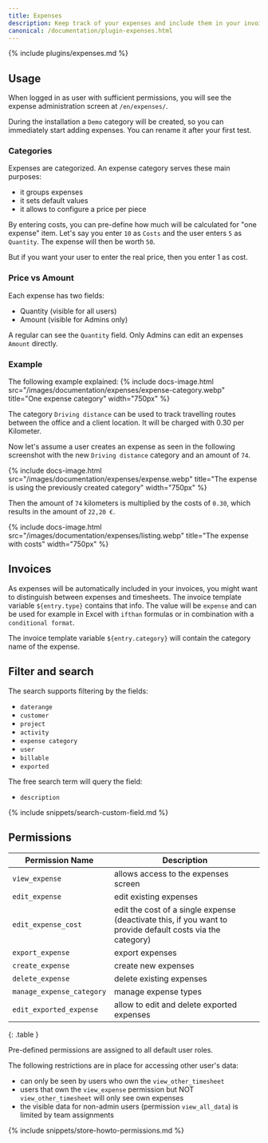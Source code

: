 ```yaml
---
title: Expenses
description: Keep track of your expenses and include them in your invoices
canonical: /documentation/plugin-expenses.html
---
```


{% include plugins/expenses.md %}  

## Usage 

When logged in as user with sufficient permissions, you will see the expense administration screen at `/en/expenses/`.

During the installation a `Demo` category will be created, so you can immediately start adding expenses.
You can rename it after your first test.

### Categories

Expenses are categorized. An expense category serves these main purposes:
- it groups expenses
- it sets default values
- it allows to configure a price per piece

By entering costs, you can pre-define how much will be calculated for "one expense" item.
Let's say you enter `10` as `Costs` and the user enters `5` as `Quantity`. The expense will then be worth `50`.

But if you want your user to enter the real price, then you enter 1 as cost.

### Price vs Amount

Each expense has two fields:
- Quantity (visible for all users)
- Amount (visible for Admins only)

A regular can see the `Quantity` field. Only Admins can edit an expenses `Amount` directly. 

### Example

The following example explained:
{% include docs-image.html src="/images/documentation/expenses/expense-category.webp" title="One expense category" width="750px" %}

The category `Driving distance` can be used to track travelling routes between the office and a client location.
It will be charged with 0.30 per Kilometer.

Now let's assume a user creates an expense as seen in the following screenshot with the new `Driving distance` category and an amount of `74`.

{% include docs-image.html src="/images/documentation/expenses/expense.webp" title="The expense is using the previously created category" width="750px" %}

Then the amount of `74` kilometers is multiplied by the costs of `0.30`, which results in the amount of `22,20 €`.

{% include docs-image.html src="/images/documentation/expenses/listing.webp" title="The expense with costs" width="750px" %}

## Invoices

As expenses will be automatically included in your invoices, you might want to distinguish between expenses and timesheets.
The invoice template variable `${entry.type}` contains that info.
The value will be `expense` and can be used for example in Excel with `ifthan` formulas or in combination with a `conditional format`.

The invoice template variable `${entry.category}` will contain the category name of the expense.

## Filter and search

The search supports filtering by the fields:
- `daterange`
- `customer`
- `project`
- `activity`
- `expense category`
- `user`
- `billable`
- `exported`

The free search term will query the field:
- `description`

{% include snippets/search-custom-field.md %}

## Permissions

| Permission Name            | Description                                                                                                |
|----------------------------|------------------------------------------------------------------------------------------------------------|
| `view_expense`             | allows access to the expenses screen                                                                       |
| `edit_expense`             | edit existing expenses                                                                                     |
| `edit_expense_cost`        | edit the cost of a single expense (deactivate this, if you want to provide default costs via the category) |
| `export_expense`           | export expenses                                                                                            |
| `create_expense`           | create new expenses                                                                                        |
| `delete_expense`           | delete existing expenses                                                                                   |
| `manage_expense_category`  | manage expense types                                                                                       | 
| `edit_exported_expense`    | allow to edit and delete exported expenses                                                                 | 
{: .table }

Pre-defined permissions are assigned to all default user roles.

The following restrictions are in place for accessing other user's data:
- can only be seen by users who own the `view_other_timesheet`
- users that own the `view_expense` permission but NOT `view_other_timesheet` will only see own expenses
- the visible data for non-admin users (permission `view_all_data`) is limited by team assignments

{% include snippets/store-howto-permissions.md %}
